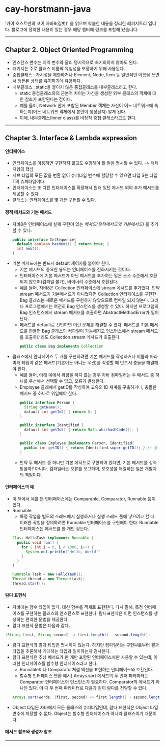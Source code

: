 # cay-horstmann-java
'카이 호스트만의 코어 자바8(길벗)' 을 읽으며 학습한 내용을 정리한 레퍼지토리 입니다. 블로그에 정리한 내용이 있는 경우 해당 챕터에 링크를 포함해 놨습니다.
***
## Chapter 2. Object Oriented Programming
- 인스턴스 변수는 지역 변수와 달리 명시적으로 초기화하지 않아도 된다.
- 패키지는 주로 클래스 이름의 유일성을 보장하기 위해 사용된다.
- 중첩클래스 : 가시성을 제한하거나 Element, Node, Item 등 일반적인 이름을 쓰면서 정돈된 상태를 유지하기에 유용하다.
- 내부클래스 : static을 붙이지 않은 중첩클래스를 내부클래스라고 한다.
  - static 중첩클래스와의 근본적 차이는 자신을 생성한 외부 클래스의 객체에 대한 참조가 포함된다는 점이다. 
  - 예를 들어, Network 안에 포함된 Member 객체는 자신이 어느 네트워크에 속하는지(어느 네트워크 객체에서 본인이 생성된지) 알게 된다.
  - 이에, 내부클래스(Inner class)를 비정적 중첩 클래스라고도 한다.
***
## Chapter 3. Interface & Lambda expression
#### 인터페이스
- 인터페이스를 이용하면 구현하지 않고도 수행해야 할 일을 명시할 수 있다. -> 객체 지향의 핵심
- 서브 타입의 모든 값을 변환 없이 슈퍼타입 변수에 할당할 수 있으면 타입 S는 타입 T의 슈퍼타입이다.
- 인터페이스는 또 다른 인터페이스를 확장해서 원래 있던 메서드 외의 추가 메서드를 제공할 수 있다.
- 클래스는 인터페이스를 몇 개든 구현할 수 있다.
#### 정적 메서드와 기본 메서드
- 자바8은 인터페이스에 실제 구현이 있는 *메서드(정적메서드와 기본메서드)* 를 추가할 수 있다.
  ```java
  public interface IntSequence{
    default boolean hasNext() { return true; }
    int next();
  } 
  ```
- 기본 메서드에는 반드시 default 제어자를 붙여야 한다.
  - 기본 메서드의 중요한 용도는 인터페이스를 진화시키는 것이다. 
  - 인터페이스에 기본 메서드가 아닌 메서드를 추가하는 일은 소스 수준에서 호환되지 않으며(컴파일 불가), 바이너리 수준에서 호환된다.
  - 예를 들어, 자바8은 Collection 인터페이스에 stream 메서드를 추가했다. 만약 stream 메서드가 기본메서드가 아니었다면 Collection 인터페이스를 구현한 Bag 클래스는 새로운 메서드를 구현하지 않았으므로 컴파일 되지 않는다. 그러나 프로그램에서는 여전히 Bag 인스턴스를 생성할 수 있다. 하지만 프로그램의 Bag 인스턴스에서 stream 메서드를 호출하면 AbstractMethodError가 일어난다.
  - 메서드를 default로 선언하면 이런 문제를 해결할 수 있다. 메서드를 기본 메서드를 만들면 Bag 클래스의 컴파일이 가능해지고 인스턴스에서 stream 메서드를 호출하더라도 Collection.stream 메서드가 호출된다.
    ```java
    public class Bag implements Collection
    ```
- 클래스에서 인터페이스 두 개를 구현하려면 기본 메서드를 작성하거나 이름과 파라미터 타입이 같은 메서드(기본이든 아니든 무관)를 작성할 때 반드시 충돌을 해결해야 한다.
  - 예를 들어, 아래 예에서 위임을 하지 않는 경우 자바 컴파일러는 두 메서드 중 하나를 우선해서 선택할 수 없고, 오류가 발생한다.
  - Employee 클래에서 getID를 작성하여 고유의 ID 체계를 구축하거나, 충돌한 메서드 중 하나로 위임해야 한다.
    ```java
    public interface Person {
      String getName();
      dafault int getId() { return 0; }
    }

    public interface Identified {
      dafault int getId() { return Math.abs(hashCode()); }
    }

    public class Employee implements Person, Identified{
      public int getID() { return Identified.super.getID(); } // 둘 중 하나로 위임하여 해결 가능
    }
    ```
  - 만약 두 메서드 중 하나만 기본 메서드로 구현되어 있다면, 기본 메서드를 상속 받을까? 아니다. 컴파일러는 오류를 보고하며, 모호성을 해결하는 일은 개발자의 책임이다.
#### 인터페이스의 예
- 이 책에서 예를 든 인터페이스에는 Comparable, Comparator, Runnable 등이 있다.
- Runnable
  - 특정 작업을 별도의 스레드에서 실행하거나 실행 스레드 풀에 넣으려고 할 때, 이러한 작업을 정의하려면 Runnable 인터페이스를 구현해야 한다. Runnable 인터페이스는 메서드를 한 개만 갖는다.
  ```java
  Class HelloTask implements Runnable {
    public void run() {
      for ( int i = 0; i < 1000; i++) {
        System.out.println("Hello, World!"
      }
    }
  }
  
  Runnable Task = new HelloTask();
  Thread thread = new Thread(task);
  thread.start();
  ```
#### 람다 표현식
- 자바에는 함수 타입이 없다. 대신 함수를 객체로 표현한다. 다시 말해, 특정 인터페이스를 구현하는 클래스의 인스턴스로 표현한다. 람다표현식은 이런 인스턴스를 생성하는 편리한 문법을 제공한다.
- 람다 표현식 문법은 다음과 같다.
```java
(String first, String second) -> first.length() - second.length();
```
- 람다 표현식의 결과 타입은 명시하지 않는다. 하지만 컴파일러는 구현부로부터 결과 타입을 추론해서 기대하는 타입과 일치하는지 검사한다.
- 람다 표현식은 추상 메서드가 한 개만 포함된 인터페이스에만 사용할 수 있는데, 이러한 인터페이스를 함수형 인터페이스라고 한다.
  - Runnable이나 Comparator처럼 액션을 표현하는 인터페이스와 호환된다.
  - 함수형 인터페이스 변환 예시) Arrays.sort 메서드의 두 번째 파라미터는 Comparator 인터페이스의 인스턴스가 필요하다. Comparator의 메서드가 하나만 있다. 이 때 두 번째 파라미터로 다음과 같이 람다를 전달할 수 있다.
  ```java
  Arrays.sort(words, (first, second) -> first.length() - second.length());
  ```
- Object 타입은 자바에서 모든 클래스의 슈퍼타입인데, 람다 표현식은 Object 타입 변수에 저장할 수 없다. Object는 함수형 인터페이스가 아니라 클래스이기 때문이다.
#### 메서드 참조와 생성자 참조





***
